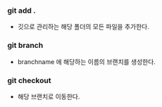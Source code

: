 ### git add . 
- 깃으로 관리하는 해당 폴더의 모든 파일을 추가한다.
### git branch <branchname> 
- branchname 에 해당하는 이름의 브랜치를 생성한다.
### git checkout <branchname> 
- 해당 브랜치로 이동한다.
